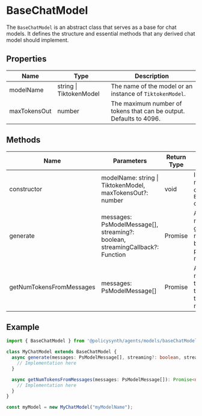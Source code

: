# BaseChatModel

The `BaseChatModel` is an abstract class that serves as a base for chat models. It defines the structure and essential methods that any derived chat model should implement.

## Properties

| Name         | Type                     | Description                                      |
|--------------|--------------------------|--------------------------------------------------|
| modelName    | string \| TiktokenModel  | The name of the model or an instance of `TiktokenModel`. |
| maxTokensOut | number                   | The maximum number of tokens that can be output. Defaults to 4096. |

## Methods

| Name                      | Parameters                                                                 | Return Type       | Description                                                                 |
|---------------------------|----------------------------------------------------------------------------|-------------------|-----------------------------------------------------------------------------|
| constructor               | modelName: string \| TiktokenModel, maxTokensOut?: number                   | void              | Initializes a new instance of the `BaseChatModel` class.                    |
| generate                  | messages: PsModelMessage[], streaming?: boolean, streamingCallback?: Function | Promise<any>      | Abstract method to generate a response based on the provided messages.      |
| getNumTokensFromMessages  | messages: PsModelMessage[]                                                | Promise<number>   | Abstract method to get the number of tokens from the provided messages.     |

## Example

```typescript
import { BaseChatModel } from '@policysynth/agents/models/baseChatModel.js';

class MyChatModel extends BaseChatModel {
  async generate(messages: PsModelMessage[], streaming?: boolean, streamingCallback?: Function): Promise<any> {
    // Implementation here
  }

  async getNumTokensFromMessages(messages: PsModelMessage[]): Promise<number> {
    // Implementation here
  }
}

const myModel = new MyChatModel("myModelName");
```